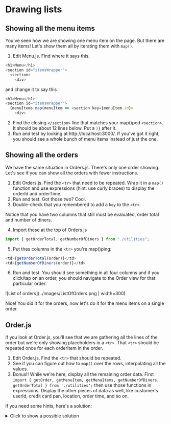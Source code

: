 # Drawing lists
<!-- Time: 20 minutes -->

## Showing all the menu items
You've seen how we are showing one menu item on the page. But there are many items! Let's show them all by iterating them with `map()`.

1. Edit Menu.js. Find where it says this.
```JavaScript
<h1>Menu</h1>
<section id="itemsWrapper">
  <section>
    <div>
```
and change it to say this
```JavaScript
<h1>Menu</h1>
<section id="itemsWrapper">
  {menuItems.map(menuItem => <section key={menuItem.id}>
    <div>
```

2. Find the closing `</section>` line that matches your map()ped `<section>`. It should be about 12 lines below. Put a `)}` after it.
3.  Run and test by looking at http://localhost:3000/. If you've got it right, you should see a whole bunch of menu items instead of just the one.

## Showing all the orders
We have the same situation in Orders.js. There's only one order showing. Let's see if you can show all the orders with fewer instructions.

1.  Edit Orders.js. Find the `<tr>` that need to be repeated. Wrap it in a `map()` function and use expressions (hint: use curly braces) to display the orderId and orderTime.
2.  Run and test. Got those two? Cool. 
3.  Double-check that you remembered to add a `key` to the `<tr>`.

Notice that you have two columns that still must be evaluated, order total and number of diners.

4.  Import these at the top of Orders.js
```JavaScript
import { getOrderTotal, getNumberOfDiners } from "./utilities";
```
5.  Put thes columns in the `<tr>` you're map()ping:
```JavaScript
<td>{getOrderTotal(order)}</td>
<td>{getNumberOfDiners(order)}</td>
```
6.  Run and test. You should see something in all four columns and if you click/tap on an order, you should navigate to the Order view for that particular order.

![List of orders](../images/ListOfOrders.png | width=300)

Nice! You did it for the orders, now let's do it for the menu items on a single order.

## Order.js
If you look at Order.js, you'll see that we are gathering all the lines of the order but we're only showing placeholders in a `<tr>`. That `<tr>` should be repeated once for each orderItem in the order.

1.  Edit Order.js. Find the `<tr>` that should be repeated.
2.  See if you can figure out how to `map()` over the rows, interpolating all the values. 
3.  Bonus!! While we're here, display all the remaining order data. First `import { getOrder, getMenuItem, getMenuItems, getNumberOfDiners, getOrderTotal } from './utilities';` then use those functions in expressions. Display the other pieces of data as well, like customer's userId, credit card pan, location, order time, and so on.

If you need some hints, here's a solution:
<details>
<summary>Click to show a possible solution</summary>

```html
<h2>Order {orderId}</h2>
<p>Customer: {order?.userId}</p>
<p>Number of guests: {order && getNumberOfDiners(order)}</p>
<p>Credit card: {order?.creditCard.PAN}, expiry: {order?.creditCard.expiryMonth}/{order?.creditCard.expiryYear}</p>
<p>Location: {order?.location}</p>
<p>Order time: {order?.orderTime.toLocaleString()}</p>
<table>
  <tbody>
    {order?.items.map(item => (
      <tr key={item.cartItemId}>
        <td>{getMenuItem(item.itemId)?.name}</td>
        <td>{item.price}</td>
        <td>(for {item.firstName})</td>
      </tr>
    ))}
    <tr><td>Tax</td><td>{order?.tax}</td></tr>
    <tr><td>Tip</td><td>{order?.tip}</td></tr>
    <tr><td>Total</td><td>{order && getOrderTotal(order)}</td></tr>
  </tbody>
</table>

```
</details>
